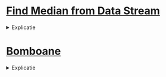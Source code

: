 # [Find Median from Data Stream](https://leetcode.com/problems/find-median-from-data-stream/description/)

<details>
<summary>Explicatie</summary>

- Am decis sa utilizez 2 heap-uri de minim respectiv de maxim deoarece asa puteam in cel mai simplu mod sa aflu care este elementul/elementul din mijloc.
- Am folosit heap-ul de maxim sa tin elementele mai mici decat media, iar cel de minim pe cele mai mari.  
    - Cand inserez un element il inserez in heap-ul de maxim daca acesta este mai mic decat radacina acestuia, sau in heapul de minim altfel.
        - Dupa fiecare inserare, "echilibrez" cele 2 heap-uri, daca unul are mai multe elemente decat celalalt, dau pop din el si push in celalalt pana sunt egale. In cazul in care este un numar impar de elemente, aleg sa pastrez cu unul mai mult in heapul de inceput (cel de maxim).
    - Cand trebuie sa aflu media, am 2 cazuri:
        - Cazul in care este un numar par de numere (cele 2 heap-uri sunt egale d.p.d.v. al dimensiunii), In acest caz fac media dintre top-ul de la amandoua.
        - Cazul in care nu au numar egal de elemente, deci este un numar impar de numere, caz in care iau top-ul de la heap-ul de maxim (cel cu primele elemente, cel care in cazul asta are dimensiunea cu 1 mai mare decat celalalt).
- Complexitate:
    - Inserare: O(log n). Deoarece inserez in heap, care are un numar de elemente = n/2.
    - Gasire medie: O(1), Deoarece doar iau top-ul de la fiecare, respectiv de la unul din ele, si fac media/ il returnez direct.

</details>

# [Bomboane](https://www.pbinfo.ro/probleme/341/bomboane)

<details>
<summary>Explicatie</summary>

- Am decis sa utilizez 2 heap-uri de minim respectiv de maxim deoarece in felul acesta puteam sa aleg cutia cu numar maxim/minim de bomaboane in O(1) in loc de O(n) in cazul in care as fi pastrat cutiile ca vector.
- Am inserat in cele 2 heap-uri (de pair<int,int> deoarece ma interesa si numarul de ordine al cutiei) numerele in felul urmator:
    - Daca era mai mare decat media (insemna ca din acesta va tb sa scad), l-am pus in maxHeap.
    - Altfel, daca era mai mic, in minHeap.
    - Daca era egal, nu il mai inseram in niciunul.
- Cat timp mai aveam elemente in heap-uri, scoteam top-urile, actualizam valorile, si le inseram la loc (in cazul in care nu erau egale cu media, daca erau, nu le mai inseram).
- Complexitate: O(n logn), deoarece am maxim n pasi (mutari dintr-o cutie in alta) si fiecare pas are complexitatea log n deoarece trebuie sa inserez valorile la loc.

</details>